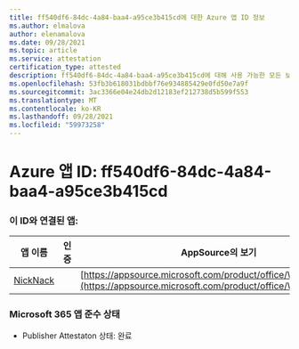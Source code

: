 ```yaml
---
title: ff540df6-84dc-4a84-baa4-a95ce3b415cd에 대한 Azure 앱 ID 정보
ms.author: elmalova
author: elenamalova
ms.date: 09/28/2021
ms.topic: article
ms.service: attestation
certification_type: attested
description: ff540df6-84dc-4a84-baa4-a95ce3b415cd에 대해 사용 가능한 모든 보안 및 규정 준수 정보입니다.
ms.openlocfilehash: 53fb3b618031bdbbf76e934885429e0fd50e7a9f
ms.sourcegitcommit: 3ac3366e04e24db2d12183ef212738d5b599f553
ms.translationtype: MT
ms.contentlocale: ko-KR
ms.lasthandoff: 09/28/2021
ms.locfileid: "59973258"
---
```

# <a name="azure-app-id-ff540df6-84dc-4a84-baa4-a95ce3b415cd"></a>Azure 앱 ID: ff540df6-84dc-4a84-baa4-a95ce3b415cd


### <a name="apps-associated-with-this-id"></a>이 ID와 연결된 앱:
| **앱 이름** | **인증** | **AppSource의 보기** |
|--------------|---------------|-----------------------|
| [NickNack](https://docs.microsoft.com/microsoft-365-app-certification/forward/WA200003196) |  | [https://appsource.microsoft.com/product/office/WA200003196](https://appsource.microsoft.com/product/office/WA200003196) |

### <a name="microsoft-365-app-compliance-status"></a>Microsoft 365 앱 준수 상태
- Publisher Attestaton 상태: 완료
